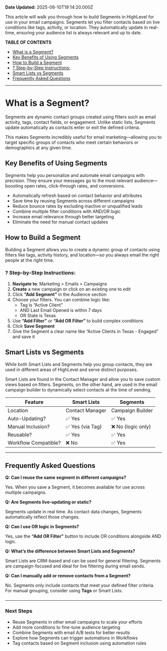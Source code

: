 **Date Updated:** 2025-06-10T19:14:20.000Z

  
This article will walk you through how to build Segments in HighLevel for use in your email campaigns. Segments let you filter contacts based on live conditions like tags, activity, or location. They automatically update in real-time, ensuring your audience list is always relevant and up to date.

  
**TABLE OF CONTENTS**

* [What is a Segment?](#What-is-a-Segment?)
* [Key Benefits of Using Segments](#Key-Benefits-of-Using-Segments)
* [How to Build a Segment](#How-to-Build-a-Segment)
* [? Step-by-Step Instructions:](#%F0%9F%94%A7-Step-by-Step-Instructions%3A)
* [Smart Lists vs Segments](#Smart-Lists-vs-Segments)
* [Frequently Asked Questions](#Frequently-Asked-Questions)

---

# **What is a Segment?**

  
Segments are dynamic contact groups created using filters such as email activity, tags, contact fields, or engagement. Unlike static lists, Segments update automatically as contacts enter or exit the defined criteria.

  
This makes Segments incredibly useful for email marketing—allowing you to target specific groups of contacts who meet certain behaviors or demographics at any given time.

  
## **Key Benefits of Using Segments**

  
Segments help you personalize and automate email campaigns with precision. They ensure your messages go to the most relevant audience—boosting open rates, click-through rates, and conversions.

* Automatically refresh based on contact behavior and attributes
* Save time by reusing Segments across different campaigns
* Reduce bounce rates by excluding inactive or unqualified leads
* Combine multiple filter conditions with AND/OR logic
* Increase email relevance through better targeting
* Eliminate the need for manual contact updates

##   

## **How to Build a Segment**

  
Building a Segment allows you to create a dynamic group of contacts using filters like tags, activity history, and location—so you always email the right people at the right time.

  
### **? Step-by-Step Instructions:**

1. **Navigate to**: Marketing > Emails > Campaigns
2. **Create** a new campaign or click on an existing one to edit
3. Click **“Add Segment”** in the Audience section
4. Choose your filters. You can combine logic like:  
   * Tag is “Active Client”  
   * AND Last Email Opened is within 7 days  
   * OR State is Texas
5. Use **“Add Filter”** or **“Add OR Filter”** to build complex conditions
6. Click **Save Segment**
7. Give the Segment a clear name like “Active Clients in Texas - Engaged” and save it

  
## **Smart Lists vs Segments**

  
While both Smart Lists and Segments help you group contacts, they are used in different areas of HighLevel and serve distinct purposes.

  
Smart Lists are found in the Contact Manager and allow you to save custom views based on filters. Segments, on the other hand, are used in the email campaign builder to dynamically select contacts at the time of sending.

| **Feature**          | **Smart Lists** | **Segments**      |
| -------------------- | --------------- | ----------------- |
| Location             | Contact Manager | Campaign Builder  |
| Auto-Updating?       | ✅ Yes           | ✅ Yes             |
| Manual Inclusion?    | ✅ Yes (via Tag) | ❌ No (logic only) |
| Reusable?            | ✅ Yes           | ✅ Yes             |
| Workflow Compatible? | ❌ No            | ✅ Yes             |

---

## **Frequently Asked Questions**

  
**Q: Can I reuse the same segment in different campaigns?**

Yes. When you save a Segment, it becomes available for use across multiple campaigns.

  
**Q: Are Segments live-updating or static?**

Segments update in real time. As contact data changes, Segments automatically reflect those changes.

  
**Q: Can I use OR logic in Segments?**

Yes, use the **“Add OR Filter”** button to include OR conditions alongside AND logic.

  
**Q: What’s the difference between Smart Lists and Segments?**

Smart Lists are CRM-based and can be used for general filtering. Segments are campaign-focused and ideal for live filtering during email sends.

  
**Q: Can I manually add or remove contacts from a Segment?**

No. Segments only include contacts that meet your defined filter criteria. For manual grouping, consider using **Tags** or Smart Lists.

###   

---

### **Next Steps**

* Reuse Segments in other email campaigns to scale your efforts
* Add more conditions to fine-tune audience targeting
* Combine Segments with email A/B tests for better results
* Explore how Segments can trigger automations in Workflows
* Tag contacts based on Segment inclusion using automation rules

  